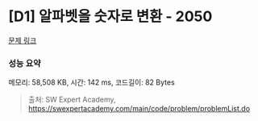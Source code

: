 # [D1] 알파벳을 숫자로 변환 - 2050 

[문제 링크](https://swexpertacademy.com/main/code/problem/problemDetail.do?contestProbId=AV5QLGxKAzQDFAUq) 

### 성능 요약

메모리: 58,508 KB, 시간: 142 ms, 코드길이: 82 Bytes



> 출처: SW Expert Academy, https://swexpertacademy.com/main/code/problem/problemList.do